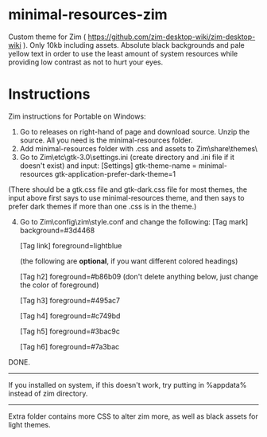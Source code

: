 # minimal-resources-zim
Custom theme for Zim ( https://github.com/zim-desktop-wiki/zim-desktop-wiki ). Only 10kb including assets. Absolute black backgrounds and pale yellow text in order to use the least amount of system resources while providing low contrast as not to hurt your eyes.



# Instructions

Zim instructions for Portable on Windows: 

  1) Go to releases on right-hand of page and download source. Unzip the source. All you need is the minimal-resources folder.
  2) Add minimal-resources folder with .css and assets to Zim\share\themes\
  3) Go to Zim\etc\gtk-3.0\settings.ini  (create directory and .ini file if it doesn't exist) and input:
      [Settings]
      gtk-theme-name = minimal-resources
      gtk-application-prefer-dark-theme=1
	   
(There should be a gtk.css file and gtk-dark.css file for most themes, the input above first says to use minimal-resources theme, and then says to prefer dark themes if more than one .css is in the theme.)

  4) Go to Zim\config\zim\style.conf and change the following:
      [Tag mark]
      background=#3d4468
	  
	  [Tag link]
      foreground=lightblue
	  
	  (the following are **optional**, if you want different colored headings) 
	  
	  [Tag h2]
	  foreground=#b86b09
	  (don't delete anything below, just change the color of foreground)
	  
	  [Tag h3]
      foreground=#495ac7
	  
	  [Tag h4]
      foreground=#c749bd
	  
	  [Tag h5]
      foreground=#3bac9c
	  
	  [Tag h6]
      foreground=#7a3bac
	  
	  
DONE. 

*********************

 
If you installed on system, if this doesn't work, try putting in %appdata% instead of zim directory.



********************


Extra folder contains more CSS to alter zim more, as well as black assets for light themes. 
